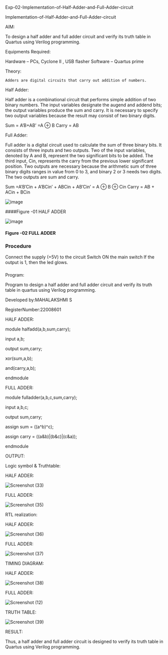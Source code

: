 Exp-02-Implementation-of-Half-Adder-and-Full-Adder-circuit

Implementation-of-Half-Adder-and-Full-Adder-circuit

AIM:

To design a half adder and full adder circuit and verify its truth table in Quartus using Verilog programming.

Equipments Required:

   Hardware – PCs, Cyclone II , USB flasher Software – Quartus prime
   
Theory:

    Adders are digital circuits that carry out addition of numbers.

Half Adder:

Half adder is a combinational circuit that performs simple addition of two binary numbers. The input variables designate the augend and addend bits; the output variables produce the sum and carry. It is necessary to specify two output variables because the result may consist of two binary digits.

Sum = A’B+AB’ =A ⊕ B Carry = AB

Full Adder:

Full adder is a digital circuit used to calculate the sum of three binary bits. It consists of three inputs and two outputs. Two of the input variables, denoted by A and B, represent the two significant bits to be added. The third input, Cin, represents the carry from the previous lower significant position. Two outputs are necessary because the arithmetic sum of three binary digits ranges in value from 0 to 3, and binary 2 or 3 needs two digits. The two outputs are sum and carry.

Sum =A’B’Cin + A’BCin’ + ABCin + AB’Cin’ = A ⊕ B ⊕ Cin Carry = AB + ACin + BCin

 ![image](https://user-images.githubusercontent.com/36288975/163552156-a13e5a56-c638-4110-97d9-8896907c8d25.png)
 
####Figure -01 HALF ADDER 


![image](https://user-images.githubusercontent.com/36288975/163552057-b3547877-6d07-45b4-b7e0-bcfebfad9e1d.png)

#### Figure -02 FULL ADDER 

### Procedure

Connect the supply (+5V) to the circuit
Switch ON the main switch
If the output is 1, then the led glows.
### 


Program:

Program to design a half adder and full adder circuit and verify its truth table in quartus using Verilog programming.

Developed by:MAHALAKSHMI S

RegisterNumber:22008601


HALF ADDER:

module halfadd(a,b,sum,carry);

input a,b;

output sum,carry;

xor(sum,a,b);

and(carry,a,b);

endmodule

FULL ADDER:

module fulladder(a,b,c,sum,carry);

input a,b,c;

output sum,carry;

assign sum = ((a^b)^c);

assign carry = ((a&b)|(b&c)|(c&a));

endmodule

OUTPUT:

Logic symbol & Truthtable:

HALF ADDER:

![Screenshot (33)](https://user-images.githubusercontent.com/122199968/212870671-22def116-4573-4ebe-b055-c0db72c05f55.png)

FULL ADDER:

![Screenshot (35)](https://user-images.githubusercontent.com/122199968/212871394-45d369db-b012-40d4-b8e7-3f4016c91324.png)



RTL realization:

HALF ADDER:

![Screenshot (36)](https://user-images.githubusercontent.com/122199968/212871692-6e97dd93-618d-4f6f-8b56-541f76c4c2ce.png)

FULL ADDER:

![Screenshot (37)](https://user-images.githubusercontent.com/122199968/212871937-a21d1f9d-cddf-46d4-9e90-bfe498712f98.png)


TIMING DIAGRAM:

HALF ADDER:

![Screenshot (38)](https://user-images.githubusercontent.com/122199968/212872254-ba36b6fb-ed69-479c-aa50-2bde5280c1cc.png)

FULL ADDER:

![Screenshot (12)](https://user-images.githubusercontent.com/122199968/212872557-600dea36-5664-4f00-be96-4caf59c4217a.png)



TRUTH TABLE:

![Screenshot (39)](https://user-images.githubusercontent.com/122199968/212872890-ee84e3eb-728d-49cb-b114-fd25562f6f7b.png)

RESULT:

Thus, a half adder and full adder circuit is designed to verify its truth table in Quartus using Verilog programming.
